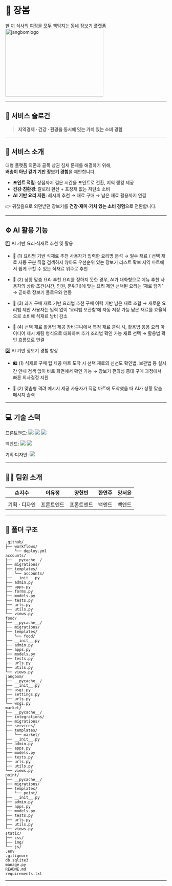 # 🛒 장봄
한 끼 식사의 여정을 모두 책임지는 동네 장보기 플랫폼
<img width="306" height="212" alt="jangbomlogo" src="https://github.com/user-attachments/assets/4e7d39da-33aa-41c2-8638-d352ac612c46" />

---

## 💖 서비스 슬로건
> **지역경제 · 건강 · 환경을 동시에 잇는 가치 있는 소비 경험**

---

## 🌟 서비스 소개
대형 플랫폼 의존과 골목 상권 침체 문제를 해결하기 위해,  
**배송이 아닌 걷기 기반 장보기 경험**을 제안합니다.

- **포인트 적립**: 상점까지 걸은 시간을 포인트로 전환, 지역 랭킹 제공  
- **건강·친환경**: 칼로리 환산 + 포장재 없는 저탄소 소비  
- **AI 기반 요리 지원**: 레시피 추천 → 재료 구매 → 남은 재료 활용까지 연결  

👉 귀찮음으로 외면받던 장보기를 **건강·재미·가치 있는 소비 경험**으로 전환합니다.

---

## ⚙️ AI 활용 기능
1️⃣ AI 기반 요리·식재료 추천 및 활용
- 🍳 (1) 요리명 기반 식재료 추천
사용자가 입력한 요리명 분석 → 필수 재료 / 선택 재료 자동 구분
직접 검색하지 않아도 우선순위 있는 장보기 리스트 확보
지역 마트에서 쉽게 구할 수 있는 식재료 위주로 추천

- 🥘 (2) 상황 맞춤 요리 추천
요리를 정하지 못한 경우, AI가 대화형으로 메뉴 추천
사용자의 상황·조건(시간, 인원, 분위기)에 맞는 요리 제안
선택된 요리는 ‘재료 담기’ → 곧바로 장보기 플로우와 연동

- 🥦 (3) 과거 구매 재료 기반 요리법 추천
구매 이력 기반 남은 재료 조합 → 새로운 요리법 제안
사용자는 입력 없이 ‘요리법 보관함’에 자동 저장 가능
남은 재료를 효율적으로 소비해 식재료 낭비 감소

- 🍅 (4) 선택 재료 활용법 제공
장바구니에서 특정 재료 클릭 시, 활용법·응용 요리 아이디어 제시
채팅 형식으로 대화하며 추가 조리법 확인 가능
재료 선택 → 활용법 확인 흐름으로 연결

2️⃣ AI 기반 장보기 경험 향상
- 🛍️ (1) 식재료 구매 팁 제공
마트 도착 시 선택 재료의 신선도 확인법, 보관법 등 실시간 안내
검색 없이 바로 화면에서 확인 가능 → 장보기 편의성 증대
구매 과정에서 빠른 의사결정 지원

- 💬 (2) 맞춤형 격려 메시지 제공
사용자가 직접 마트에 도착했을 때 AI가 상황 맞춤 메시지 출력

---

## 💻 기술 스택
<span>프론트엔드: </span> 
<img src="https://img.shields.io/badge/html-E34F26?style=for-the-badge&logo=html5&logoColor=white"> 
<img src="https://img.shields.io/badge/css-1572B6?style=for-the-badge&logo=css3&logoColor=white"> 
<img src="https://img.shields.io/badge/javascript-F7DF1E?style=for-the-badge&logo=javascript&logoColor=black">

<span>백엔드: </span>
<img src="https://img.shields.io/badge/python-3776AB?style=for-the-badge&logo=python&logoColor=white"> 
<img src="https://img.shields.io/badge/django-092E20?style=for-the-badge&logo=Django&logoColor=white">

<span>기획·디자인: </span> 
<img src="https://img.shields.io/badge/figma-F24E1E?style=for-the-badge&logo=figma&logoColor=white">

---

## 👩‍💻 팀원 소개
|손지수|이유정|양현빈|한연주|양서윤|
|:------:|:------:|:------:|:------:|:------:|
| | | | | |
|기획 · 디자인|프론트엔드|프론트엔드|백엔드|백엔드|

---

## 📁 폴더 구조
```
.github/
├── workflows/
    └── deploy.yml
accounts/
├── __pycache__/
├── migrations/
├── templates/
│   └── accounts/
├── __init__.py
├── admin.py
├── apps.py
├── forms.py
├── models.py
├── tests.py
├── urls.py
├── utils.py
└── views.py
food/
├── __pycache__/
├── migrations/
├── templates/
│   └── food/
├── __init__.py
├── admin.py
├── apps.py
├── models.py
├── tests.py
├── urls.py
├── utils.py
└── views.py
jangbom/
├── __pycache__/
├── __init__.py
├── asgi.py
├── settings.py
├── urls.py
└── wsgi.py
market/
├── __pycache__/
├── integrations/
├── migrations/
├── services/
├── templates/
│   └── market/
├── __init__.py
├── admin.py
├── apps.py
├── models.py
├── tests.py
├── urls.py
├── utils.py
└── views.py
point/
├── __pycache__/
├── migrations/
├── templates/
│   └── point/
├── __init__.py
├── admin.py
├── apps.py
├── models.py
├── tests.py
├── urls.py
├── utils.py
└── views.py
static/
├── css/
├── img/
└── js/
.env  
.gitignore  
db.sqlite3  
manage.py  
README.md  
requirements.txt  

```

---

